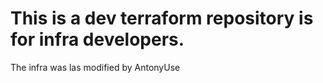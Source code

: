 # This is a dev terraform repository is for infra developers.
 The infra was las modified by AntonyUse